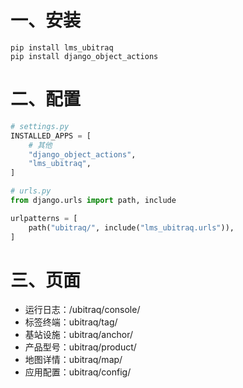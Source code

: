 # 一、安装

```shell
pip install lms_ubitraq
pip install django_object_actions
```

# 二、配置

```python
# settings.py
INSTALLED_APPS = [
    # 其他
    "django_object_actions",
    "lms_ubitraq",
]
```

```python
# urls.py
from django.urls import path, include

urlpatterns = [
    path("ubitraq/", include("lms_ubitraq.urls")),
]
```

# 三、页面

- 运行日志：/ubitraq/console/
- 标签终端：ubitraq/tag/
- 基站设施：ubitraq/anchor/
- 产品型号：ubitraq/product/
- 地图详情：ubitraq/map/
- 应用配置：ubitraq/config/